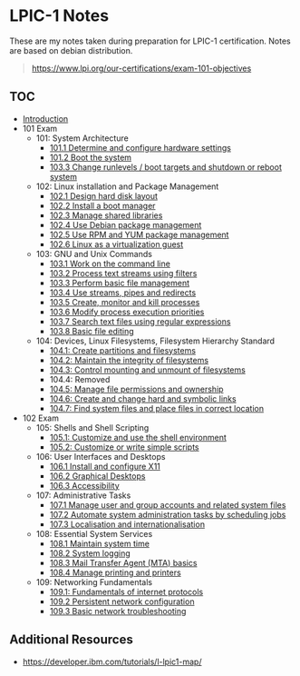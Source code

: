 # LPIC-1 Notes

These are my notes taken during preparation for LPIC-1 certification. Notes are based on debian distribution.

> https://www.lpi.org/our-certifications/exam-101-objectives

## TOC

* [Introduction](./introduction)
* 101 Exam
  * 101: System Architecture
    * [101.1 Determine and configure hardware settings](./101/1)
    * [101.2 Boot the system](./101/2)
    * [103.3 Change runlevels / boot targets and shutdown or reboot system](./101/3)
  * 102: Linux installation and Package Management
    * [102.1 Design hard disk layout](./102/1)
    * [102.2 Install a boot manager](./102/2)
    * [102.3 Manage shared libraries](./102/3)
    * [102.4 Use Debian package management](./102/4)
    * [102.5 Use RPM and YUM package management](./102/5)
    * [102.6 Linux as a virtualization guest](./102/6)
  * 103: GNU and Unix Commands
    * [103.1 Work on the command line](./103/1)
    * [103.2 Process text streams using filters](./103/2)
    * [103.3 Perform basic file management](./103/3)
    * [103.4 Use streams, pipes and redirects](./103/4)
    * [103.5 Create, monitor and kill processes](./103/5)
    * [103.6 Modify process execution priorities](./103/6)
    * [103.7 Search text files using regular expressions](./103/7)
    * [103.8 Basic file editing](./103/8)
  * 104: Devices, Linux Filesystems, Filesystem Hierarchy Standard
    * [104.1: Create partitions and filesystems](./104/1)
    * [104.2: Maintain the integrity of filesystems](./104/2)
    * [104.3: Control mounting and unmount of filesystems](./104/3)
    * 104.4: Removed
    * [104.5: Manage file permissions and ownership](./104/5)
    * [104.6: Create and change hard and symbolic links](./104/6)
    * [104.7: Find system files and place files in correct location](./104/7)
* 102 Exam
  * 105: Shells and Shell Scripting
    * [105.1: Customize and use the shell environment](./105/1)
    * [105.2: Customize or write simple scripts](./105/2)
  * 106: User Interfaces and Desktops
    * [106.1 Install and configure X11](./106/1)
    * [106.2 Graphical Desktops](./106/2)
    * [106.3 Accessibility](./106/3)
  * 107: Administrative Tasks
    * [107.1 Manage user and group accounts and related system files](./107/1)
    * [107.2 Automate system administration tasks by scheduling jobs](./107/2)
    * [107.3 Localisation and internationalisation](./107/3)
  * 108: Essential System Services
    * [108.1 Maintain system time](./108/1)
    * [108.2 System logging](./108/2)
    * [108.3 Mail Transfer Agent (MTA) basics](./108/3)
    * [108.4 Manage printing and printers](./108/4)
  * 109: Networking Fundamentals
    * [109.1: Fundamentals of internet protocols](./109/1)
    * [109.2 Persistent network configuration](./109/2)
    * [109.3 Basic network troubleshooting](./109/3)

## Additional Resources

* <https://developer.ibm.com/tutorials/l-lpic1-map/>

